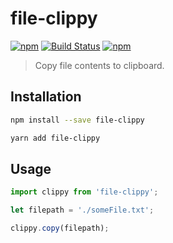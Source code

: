 # file-clippy

[![npm](https://img.shields.io/npm/v/file-clippy.svg)](https://www.npmjs.com/package/file-clippy)
[![Build Status](https://travis-ci.org/pratishshr/file-clippy.svg?branch=master)](https://travis-ci.org/pratishshr/file-clippy)
[![npm](https://img.shields.io/npm/dt/file-clippy.svg)](https://www.npmjs.com/package/file-clippy)

> Copy file contents to clipboard.

## Installation

```bash
npm install --save file-clippy
```

```bash
yarn add file-clippy
```

## Usage

```js
import clippy from 'file-clippy';

let filepath = './someFile.txt';

clippy.copy(filepath);
```
